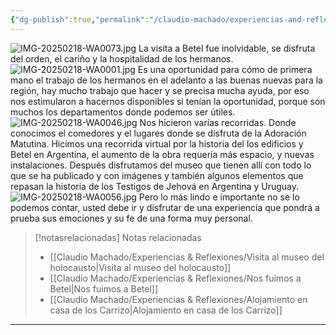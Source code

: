 ```yaml
---
{"dg-publish":true,"permalink":"/claudio-machado/experiencias-and-reflexiones/visitamos-betel-argentina/","title":"Visitamos betel Argentina","tags":["Betel","Argentina"]}
---
```


![IMG-20250218-WA0073.jpg](/img/user/07%20-%20Personal/Im%C3%A1genes/IMG-20250218-WA0073.jpg)
La visita a Betel fue inolvidable, se disfruta del orden, el cariño y la hospitalidad de los hermanos.
![IMG-20250218-WA0001.jpg](/img/user/07%20-%20Personal/Im%C3%A1genes/IMG-20250218-WA0001.jpg)
Es una oportunidad para cómo de primera mano el trabajo de los hermanos en el adelanto a las buenas nuevas para la región, hay mucho trabajo que hacer y se precisa mucha ayuda, por eso nos estimularon a hacernos disponibles si tenían la oportunidad, porque son muchos los departamentos donde podemos ser útiles.
![IMG-20250218-WA0046.jpg](/img/user/07%20-%20Personal/Im%C3%A1genes/IMG-20250218-WA0046.jpg)
Nos hicieron varías recorridas.
Donde conocimos el comedores y el lugares donde se disfruta de la Adoración Matutina. Hicimos una recorrida virtual por la historia del los edificios y Betel en Argentina, el aumento de la obra requería más espacio, y nuevas instalaciones. Después disfrutamos del museo que tienen allí con todo lo que se ha publicado y con imágenes y también algunos elementos que repasan la historia de los Testigos de Jehová en Argentina y Uruguay.
![IMG-20250218-WA0056.jpg](/img/user/07%20-%20Personal/Im%C3%A1genes/IMG-20250218-WA0056.jpg)
Pero lo más lindo e importante no se lo podemos contar, usted debe ir y disfrutar de una experiencia que pondrá a prueba sus emociones y su fe de una forma muy personal.


> [!notasrelacionadas] Notas relacionadas
> - [[Claudio Machado/Experiencias & Reflexiones/Visita al museo del holocausto\|Visita al museo del holocausto]]
> - [[Claudio Machado/Experiencias & Reflexiones/Nos fuimos a Betel\|Nos fuimos a Betel]]
> - [[Claudio Machado/Experiencias & Reflexiones/Alojamiento en casa de los Carrizo\|Alojamiento en casa de los Carrizo]]



---

